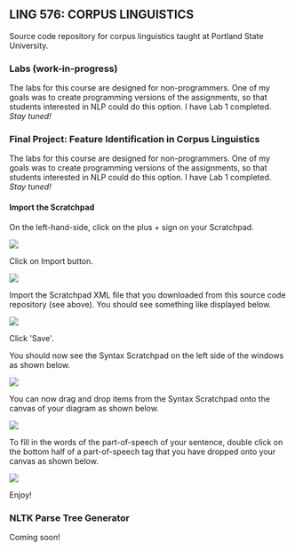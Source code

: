 
## LING 576: CORPUS LINGUISTICS
Source code repository for corpus linguistics taught at Portland State University.

### Labs (work-in-progress)
The labs for this course are designed for non-programmers.  One of my goals was to create programming
versions of the assignments, so that students interested in NLP could do this option.  I have Lab 1 
completed.  _Stay tuned!_

### Final Project: Feature Identification in Corpus Linguistics
The labs for this course are designed for non-programmers.  One of my goals was to create programming
versions of the assignments, so that students interested in NLP could do this option.  I have Lab 1 
completed.  _Stay tuned!_



#### Import the Scratchpad
On the left-hand-side, click on the plus + sign on your Scratchpad.

![](.README_images/5cc480c7.png)

Click on Import button.

![](.README_images/782d5abd.png)

Import the Scratchpad XML file that you downloaded from this source code repository (see above). 
You should see something like displayed below.

![](.README_images/c275e770.png)

Click 'Save'.

You should now see the Syntax Scratchpad on the left side of the windows as shown below.

![](.README_images/b55eba74.png)

You can now drag and drop items from the Syntax Scratchpad onto the canvas of your diagram as shown below.

![](.README_images/23b96b68.png)

To fill in the words of the part-of-speech of your sentence, double click on the bottom half of a
part-of-speech tag that you have dropped onto your canvas as shown below.

![](.README_images/03521542.png)

Enjoy!

### NLTK Parse Tree Generator
Coming soon!

    
    
